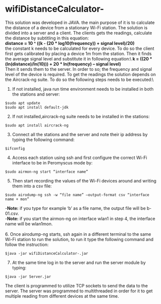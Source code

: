 # wifiDistanceCalculator-
This solution was developed in JAVA. the main purpose of it is to calculate the distance of a device from a stationary Wi-Fi station. The solution is divided into a server and a client. The clients gets the readings, calculate the distance by subtitling in this equation:\
**distance = 10 ^ ((k - (20 * log10(frequency)) + signal level)/20)**\
the constant k needs to be calculated for every device. To do so the client first gets calibrated by placing a device 1m from the station. Then it finds the average signal level and substitute it in following equation:\ 
**k = ((20 * (ln(distance)/ln(10))) + 20 * ln(frequency) – signal level)**\
Then it sends them to the server. In order to so; the frequency and signal level of the device is required. To get the readings the solution depends on the Aircrack-ng suite. To do so the following steps needs to be executed:\ 

1.	If not installed, java run time environment needs to be installed in both the stations and server:
```
$sudo apt update
$sudo apt install default-jdk
```
2.	If not installed,aircrack-ng suite needs to be installed in the stations: 
```
$sudo apt install aircrack-ng
```
3.	Connect all the stations and the server and note their ip address by typing the following command:
```
$ifconfig
```
4.	Access each station using ssh and first configure the correct Wi-Fi interface to be in Peromyscus mode by:
```
$sudo airmon-ng start “interface name”
```
5.	Then start recording the values of the Wi-Fi devices around and writing them into a csv file: 
```
$sudo airodump-ng ssh -w “file name” –output-format csv “interface name + mon”
```
-**Note:** if you type for example ‘b’ as a file name, the output file will be b-01.csv.\
-**Note:** if you start the airmon-ng on interface wlan1 in step 4, the interface name will be wlan1mon.\
\
6.	Once airodump-ng starts, ssh again in a different terminal to the same Wi-Fi station to run the solution, to run it type the following command and follow the instruction:
```
$java -jar wifiDistanceCalculator-.jar
```
7.	At the same time log in to the server and run the server module by typing:
```
$java -jar Server.jar
```
The client is programmed to utilize TCP sockets to send the data to the server. The server was programmed to multithreaded in order for it to get multiple reading from different devices at the same time. 

